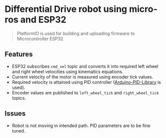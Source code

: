 # Differential Drive robot using micro-ros and ESP32

>PlatformIO is used for building and uploading firmware to Microcontroller ESP32

## Features
- ESP32 subscribes `cmd_vel` topic and converts it into required left wheel and right wheel velocities using kinematics equations.
- Current velocity of the motor is measured using encoder tick values.
- Required velocity is attained using PID controller ([Arduino-PID-Library](https://github.com/br3ttb/Arduino-PID-Library) is used).
- Encoder values are published to `left_wheel_tick` and `right_wheel_tick` topics. 

## Issues
- Robot is not moving in intended path. PID parameters are to be fine tuned.